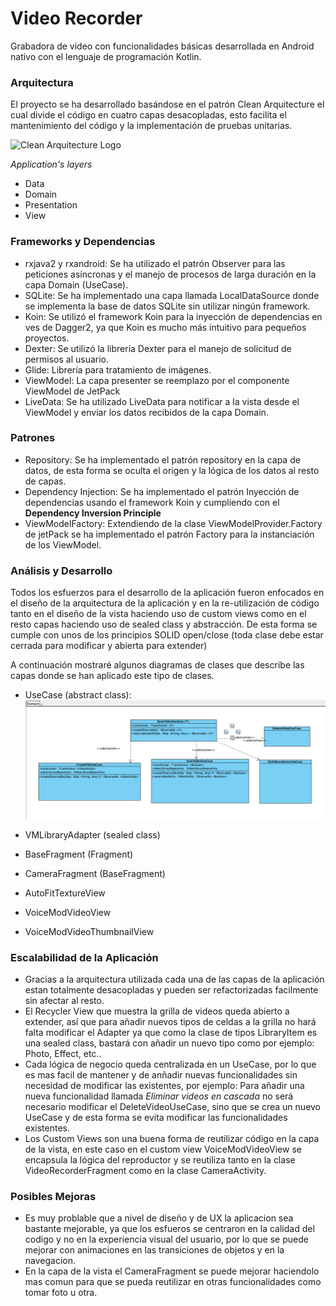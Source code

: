 Video Recorder
============
Grabadora de video con funcionalidades básicas desarrollada en Android nativo con el lenguaje de programación Kotlin.

### Arquitectura ###

El proyecto se ha desarrollado basándose en el patrón Clean Arquitecture el cual divide el código en cuatro capas desacopladas, esto facilita el mantenimiento del código y la implementación de pruebas unitarias.

![Clean Arquitecture Logo](https://res.cloudinary.com/practicaldev/image/fetch/s--T7GIdw6s--/c_limit%2Cf_auto%2Cfl_progressive%2Cq_auto%2Cw_880/https://miro.medium.com/max/1488/1%2AD1EvAeK74Gry46JMZM4oOQ.png "An exemplary image")

*Application's layers*
  * Data
  * Domain
  * Presentation
  * View

### Frameworks y Dependencias ###
 * rxjava2 y rxandroid: Se ha utilizado el patrón Observer para las peticiones asíncronas y el manejo de procesos de larga duración en la capa Domain (UseCase).
 * SQLite: Se ha implementado una capa llamada LocalDataSource donde se implementa la base de datos SQLite sin utilizar ningún framework.
 * Koin: Se utilizó el framework Koin para la inyección de dependencias en ves de Dagger2, ya que Koin es mucho más intuitivo para pequeños proyectos.
 * Dexter: Se utilizó la librería Dexter para el manejo de solicitud de permisos al usuario.
 * Glide: Librería para tratamiento de imágenes.
 * ViewModel: La capa presenter se reemplazo por el componente ViewModel de JetPack
 * LiveData: Se ha utilizado LiveData para notificar a la vista desde el ViewModel y enviar los datos recibidos de la capa Domain.
 
 ### Patrones ###
  * Repository: Se ha implementado el patrón repository en la capa de datos, de esta forma se oculta el origen y la lógica de los datos al resto de capas.
  * Dependency Injection: Se ha implementado el patrón Inyección de dependencias usando el framework Koin y cumpliendo con el **Dependency Inversion Principle**
  * ViewModelFactory: Extendiendo de la clase ViewModelProvider.Factory de jetPack se ha implementado el patrón Factory para la instanciación de los ViewModel. 

### Análisis y Desarrollo ###  
Todos los esfuerzos para el desarrollo de la aplicación fueron enfocados en el diseño de la arquitectura de la aplicación y en la re-utilización
de código tanto en el diseño de la vista haciendo uso de custom views como en el resto capas haciendo uso de sealed class y abstracción. De esta forma se cumple con unos de los principios SOLID open/close
(toda clase debe estar cerrada para modificar y abierta para extender)

A continuación mostraré algunos diagramas de clases que describe las capas donde se han aplicado este tipo de clases.

 * UseCase (abstract class): 
 ![Abstract Class Diagram](https://github.com/vespasoft/video_recorder/blob/master/domain_diagram_class.png?raw=true "Abstract Class Use Case")

 * VMLibraryAdapter (sealed class)
 * BaseFragment (Fragment)
 * CameraFragment (BaseFragment)
 * AutoFitTextureView
 * VoiceModVideoView
 * VoiceModVideoThumbnailView
 
 ### Escalabilidad de la Aplicación ###
  * Gracias a la arquitectura utilizada cada una de las capas de la aplicación estan totalmente desacopladas y pueden ser refactorizadas facilmente sin afectar al resto. 
  * El Recycler View que muestra la grilla de videos queda abierto a extender, así que para añadir nuevos tipos de celdas a la grilla no hará falta modificar el Adapter ya que como la clase de tipos LibraryItem es una sealed class, bastará con añadir un nuevo tipo como por ejemplo: Photo, Effect, etc..
  * Cada lógica de negocio queda centralizada en un UseCase, por lo que es mas facil de mantener y de anñadir nuevas funcionalidades sin necesidad de modificar las existentes, por ejemplo: Para añadir una nueva funcionalidad llamada *Eliminar videos en cascada* no será necesario modificar el DeleteVideoUseCase, sino que se crea un nuevo UseCase y de esta forma se evita modificar las funcionalidades existentes.
  * Los Custom Views son una buena forma de reutilizar código en la capa de la vista, en este caso en el custom view VoiceModVideoView se encapsula la lógica del reproductor y se reutiliza tanto en la clase VideoRecorderFragment como en la clase CameraActivity.
 
 ### Posibles Mejoras ###
 * Es muy problable que a nivel de diseño y de UX la aplicacion sea bastante mejorable, ya que los esfueros se centraron en la calidad del codigo y no en la experiencia visual del usuario, por lo que se puede mejorar con animaciones en las transiciones de objetos y en la navegacion.
 * En la capa de la vista el CameraFragment se puede mejorar haciendolo mas comun para que se pueda reutilizar en otras funcionalidades como tomar foto u otra.
